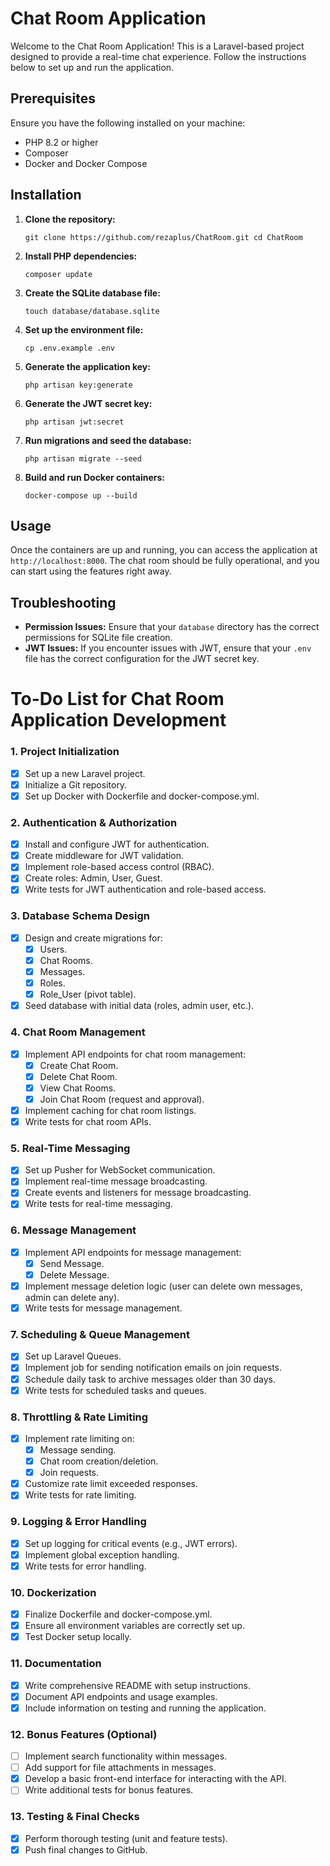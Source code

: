 # Chat Room Application

Welcome to the Chat Room Application! This is a Laravel-based project designed to provide a real-time chat experience. Follow the instructions below to set up and run the application.

## Prerequisites

Ensure you have the following installed on your machine:

- PHP 8.2 or higher
- Composer
- Docker and Docker Compose

## Installation

1. **Clone the repository:**

   ``
   git clone https://github.com/rezaplus/ChatRoom.git
   cd ChatRoom
   ``

2. **Install PHP dependencies:**

   ``
   composer update
   ``

3. **Create the SQLite database file:**

   ``
   touch database/database.sqlite
   ``

4. **Set up the environment file:**

   ``
   cp .env.example .env
   ``

5. **Generate the application key:**

   ``
   php artisan key:generate
   ``

6. **Generate the JWT secret key:**

   ``
   php artisan jwt:secret
   ``

7. **Run migrations and seed the database:**

   ``
   php artisan migrate --seed
   ``

8. **Build and run Docker containers:**

   ``
   docker-compose up --build
   ``

## Usage

Once the containers are up and running, you can access the application at `http://localhost:8000`. The chat room should be fully operational, and you can start using the features right away.

## Troubleshooting

- **Permission Issues:** Ensure that your `database` directory has the correct permissions for SQLite file creation.
- **JWT Issues:** If you encounter issues with JWT, ensure that your `.env` file has the correct configuration for the JWT secret key.

##

# To-Do List for Chat Room Application Development

### **1. Project Initialization**

- [x]  Set up a new Laravel project.
- [x]  Initialize a Git repository.
- [x]  Set up Docker with Dockerfile and docker-compose.yml.

### **2. Authentication & Authorization**

- [x]  Install and configure JWT for authentication.
- [x]  Create middleware for JWT validation.
- [x]  Implement role-based access control (RBAC).
- [x]  Create roles: Admin, User, Guest.
- [x]  Write tests for JWT authentication and role-based access.

### **3. Database Schema Design**

- [x]  Design and create migrations for:
    - [x]  Users.
    - [x]  Chat Rooms.
    - [x]  Messages.
    - [x]  Roles.
    - [x]  Role_User (pivot table).
- [x]  Seed database with initial data (roles, admin user, etc.).

### **4. Chat Room Management**

- [x]  Implement API endpoints for chat room management:
    - [x]  Create Chat Room.
    - [x]  Delete Chat Room.
    - [x]  View Chat Rooms.
    - [x]  Join Chat Room (request and approval).
- [x]  Implement caching for chat room listings.
- [x]  Write tests for chat room APIs.

### **5. Real-Time Messaging**

- [x]  Set up Pusher for WebSocket communication.
- [x]  Implement real-time message broadcasting.
- [x]  Create events and listeners for message broadcasting.
- [x]  Write tests for real-time messaging.

### **6. Message Management**

- [x]  Implement API endpoints for message management:
    - [x]  Send Message.
    - [x]  Delete Message.
- [x]  Implement message deletion logic (user can delete own messages, admin can delete any).
- [x]  Write tests for message management.

### **7. Scheduling & Queue Management**

- [x]  Set up Laravel Queues.
- [x]  Implement job for sending notification emails on join requests.
- [x]  Schedule daily task to archive messages older than 30 days.
- [x]  Write tests for scheduled tasks and queues.

### **8. Throttling & Rate Limiting**

- [x]  Implement rate limiting on:
    - [x]  Message sending.
    - [x]  Chat room creation/deletion.
    - [x]  Join requests.
- [x]  Customize rate limit exceeded responses.
- [x]  Write tests for rate limiting.

### **9. Logging & Error Handling**

- [x]  Set up logging for critical events (e.g., JWT errors).
- [x]  Implement global exception handling.
- [x]  Write tests for error handling.

### **10. Dockerization**

- [x]  Finalize Dockerfile and docker-compose.yml.
- [x]  Ensure all environment variables are correctly set up.
- [x]  Test Docker setup locally.

### **11. Documentation**

- [x]  Write comprehensive README with setup instructions.
- [x]  Document API endpoints and usage examples.
- [x]  Include information on testing and running the application.

### **12. Bonus Features (Optional)**

- [ ]  Implement search functionality within messages.
- [ ]  Add support for file attachments in messages.
- [x]  Develop a basic front-end interface for interacting with the API.
- [ ]  Write additional tests for bonus features.

### **13. Testing & Final Checks**

- [x]  Perform thorough testing (unit and feature tests).
- [x]  Push final changes to GitHub.